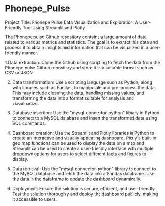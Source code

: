# Phonepe_Pulse
Project Title:
Phonepe Pulse Data Visualization and Exploration: A User-Friendly Tool Using Streamlit and Plotly

The Phonepe pulse Github repository contains a large amount of data related to various metrics and statistics. The goal is to extract this data and process it to obtain insights and information that can be visualized in a user-friendly manner.


1.Data extraction: Clone the Github using scripting to fetch the data from the
Phonepe pulse Github repository and store it in a suitable format such as CSV
or JSON.

2. Data transformation: Use a scripting language such as Python, along with
libraries such as Pandas, to manipulate and pre-process the data. This may
include cleaning the data, handling missing values, and transforming the data
into a format suitable for analysis and visualization.

3. Database insertion: Use the "mysql-connector-python" library in Python to
connect to a MySQL database and insert the transformed data using SQL
commands.

4. Dashboard creation: Use the Streamlit and Plotly libraries in Python to create
an interactive and visually appealing dashboard. Plotly's built-in geo map
functions can be used to display the data on a map and Streamlit can be used
to create a user-friendly interface with multiple dropdown options for users to
select different facts and figures to display.

5. Data retrieval: Use the "mysql-connector-python" library to connect to the
MySQL database and fetch the data into a Pandas dataframe. Use the data in
the dataframe to update the dashboard dynamically.

6. Deployment: Ensure the solution is secure, efficient, and user-friendly. Test
the solution thoroughly and deploy the dashboard publicly, making it
accessible to users.
